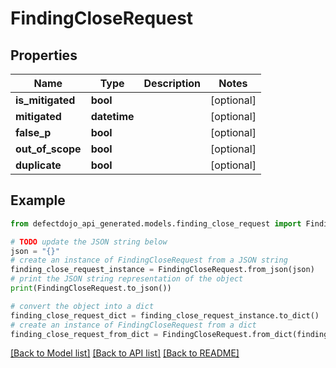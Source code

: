 # FindingCloseRequest


## Properties

Name | Type | Description | Notes
------------ | ------------- | ------------- | -------------
**is_mitigated** | **bool** |  | [optional] 
**mitigated** | **datetime** |  | [optional] 
**false_p** | **bool** |  | [optional] 
**out_of_scope** | **bool** |  | [optional] 
**duplicate** | **bool** |  | [optional] 

## Example

```python
from defectdojo_api_generated.models.finding_close_request import FindingCloseRequest

# TODO update the JSON string below
json = "{}"
# create an instance of FindingCloseRequest from a JSON string
finding_close_request_instance = FindingCloseRequest.from_json(json)
# print the JSON string representation of the object
print(FindingCloseRequest.to_json())

# convert the object into a dict
finding_close_request_dict = finding_close_request_instance.to_dict()
# create an instance of FindingCloseRequest from a dict
finding_close_request_from_dict = FindingCloseRequest.from_dict(finding_close_request_dict)
```
[[Back to Model list]](../README.md#documentation-for-models) [[Back to API list]](../README.md#documentation-for-api-endpoints) [[Back to README]](../README.md)


